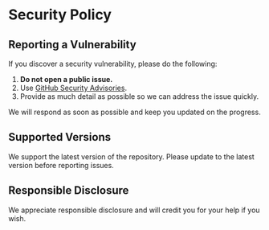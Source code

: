 # Security Policy

## Reporting a Vulnerability
If you discover a security vulnerability, please do the following:

1. **Do not open a public issue.**
2. Use [GitHub Security Advisories](https://github.com/scarowar/scars-of-leetcode/security/advisories).
3. Provide as much detail as possible so we can address the issue quickly.

We will respond as soon as possible and keep you updated on the progress.

## Supported Versions
We support the latest version of the repository. Please update to the latest version before reporting issues.

## Responsible Disclosure
We appreciate responsible disclosure and will credit you for your help if you wish.
